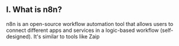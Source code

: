 ## I. What is n8n?
n8n is an open-source workflow automation tool that allows users to connect different apps and services in a logic-based workflow (self-designed). It's similar to tools like Zaip